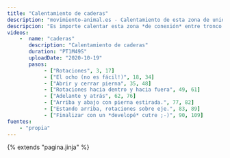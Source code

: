 ```yaml
---
title: "Calentamiento de caderas"
description: "movimiento-animal.es - Calentamiento de esta zona de unión entre tronco y extremidades"
descripcion: "Es importe calentar esta zona *de conexión* entre tronco y extremidades."
videos: 
    -  name: "caderas"
       description: "Calentamiento de caderas"
       duration: "PT1M49S"
       uploadDate: "2020-10-19"
       pasos:
            - ["Rotaciones", 3, 17]       
            - ["El ocho (no es fácil!)", 18, 34]
            - ["Abrir y cerrar pierna", 35, 48]      
            - ["Rotaciones hacia dentro y hacia fuera", 49, 61]
            - ["Adelante y atrás", 62, 76]
            - ["Arriba y abajo con pierna estirada.", 77, 82]
            - ["Estando arriba, rotaciones sobre eje.", 83, 89]      
            - ["Finalizar con un *developé* cutre ;-)", 90, 109]
fuentes:
    - "propia"
---
```

{% extends "pagina.jinja" %}